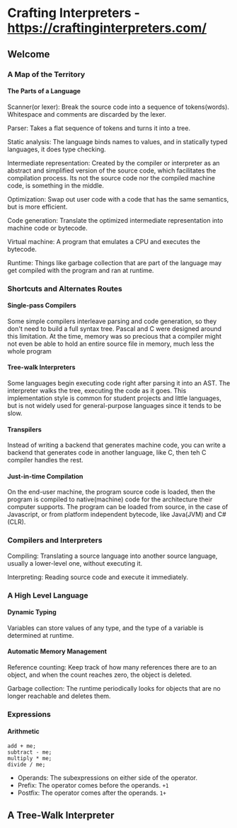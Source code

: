 # Crafting Interpreters - https://craftinginterpreters.com/


## Welcome

### A Map of the Territory

#### The Parts of  a Language
Scanner(or lexer): Break the source code into a sequence of tokens(words). Whitespace and comments are discarded by the lexer.

Parser: Takes a flat sequence of tokens and turns it into a tree.

Static analysis: The language binds names to values, and in statically typed languages, it does type checking.

Intermediate representation: Created by the compiler or interpreter as an abstract and simplified version of the source code, which facilitates the compilation process. Its not the source code nor the compiled machine code, is something in the middle.

Optimization: Swap out user code with a code that has the same semantics, but is more efficient.

Code generation: Translate the optimized intermediate representation into machine code or bytecode.

Virtual machine: A program that emulates a CPU and executes the bytecode.

Runtime: Things like garbage collection that are part of the language may get compiled with the program and ran at runtime.

### Shortcuts and Alternates Routes

#### Single-pass Compilers
Some simple compilers interleave parsing and code generation, so they don't need to build a full syntax tree. Pascal and C were designed around this limitation. At the time, memory was so precious that a compiler might not even be able to hold an entire source file in memory, much less the whole program

#### Tree-walk Interpreters
Some languages begin executing code right after parsing it into an AST. The interpreter walks the tree, executing the code as it goes. This implementation style is common for student projects and little languages, but is not widely used for general-purpose languages since it tends to be slow.

#### Transpilers
Instead of writing a backend that generates machine code, you can write a backend that generates code in another language, like C, then teh C compiler handles the rest.

#### Just-in-time Compilation
On the end-user machine, the program source code is loaded, then the program is compiled to native(machine) code for the architecture their computer supports. The program can be loaded from source, in the case of Javascript, or from platform independent bytecode, like Java(JVM) and C#(CLR).

### Compilers and Interpreters
Compiling: Translating a source language into another source language, usually a lower-level one, without executing it.

Interpreting: Reading source code and execute it immediately.

### A High Level Language

#### Dynamic Typing
Variables can store values of any type, and the type of a variable is determined at runtime.

#### Automatic Memory Management
Reference counting: Keep track of how many references there are to an object, and when the count reaches zero, the object is deleted.

Garbage collection: The runtime periodically looks for objects that are no longer reachable and deletes them.

### Expressions

#### Arithmetic
```
add + me;
subtract - me;
multiply * me;
divide / me;
```

- Operands: The subexpressions on either side of the operator.
- Prefix: The operator comes before the operands. `+1`
- Postfix: The operator comes after the operands. `1+`

## A Tree-Walk Interpreter
